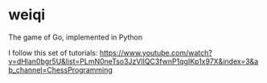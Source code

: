 # weiqi
The game of Go, implemented in Python

I follow this set of tutorials: https://www.youtube.com/watch?v=dHlan0bgr5U&list=PLmN0neTso3JzVlIQC3fwnP1qgIKp1x97X&index=3&ab_channel=ChessProgramming
